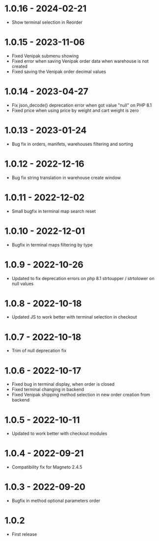 # 1.0.16 - 2024-02-21
- Show terminal selection in Reorder

# 1.0.15 - 2023-11-06
- Fixed Venipak submenu showing
- Fixed error when saving Venipak order data when warehouse is not created
- Fixed saving the Venipak order decimal values

# 1.0.14 - 2023-04-27
- Fix json_decode() deprecation error when got value "null" on PHP 8.1
- Fixed price when using price by weight and cart weight is zero

# 1.0.13 - 2023-01-24
- Bug fix in orders, manifets, warehouses filtering and sorting

# 1.0.12 - 2022-12-16
- Bug fix string translation in warehouse create window

# 1.0.11 - 2022-12-02
- Small bugfix in terminal map search reset

# 1.0.10 - 2022-12-01
- Bugfix in terminal maps filtering by type

# 1.0.9 - 2022-10-26
- Updated to fix deprecation errors on php 8.1 strtoupper / strtolower on null values

# 1.0.8 - 2022-10-18
- Updated JS to work better with terminal selection in checkout

# 1.0.7 - 2022-10-18
- Trim of null deprecation fix

# 1.0.6 - 2022-10-17
- Fixed bug in terminal display, when order is closed
- Fixed terminal changing in backend
- Fixed Venipak shipping method selection in new order creation from backend

# 1.0.5 - 2022-10-11
- Updated to work better with checkout modules

# 1.0.4 - 2022-09-21
- Compatibility fix for Magneto 2.4.5

# 1.0.3 - 2022-09-20
- Bugfix in method optional parameters order

# 1.0.2
- First release